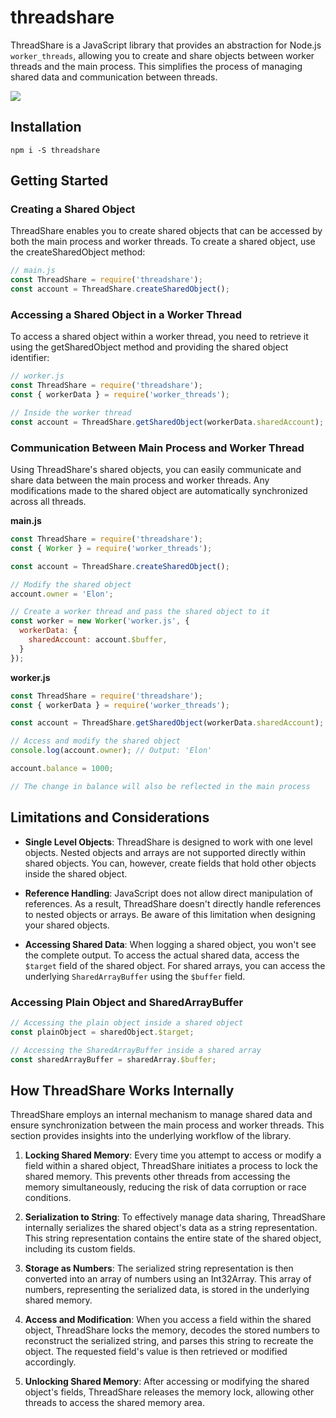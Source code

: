 # threadshare

ThreadShare is a JavaScript library that provides an abstraction for Node.js `worker_threads`, allowing you to create and share objects between worker threads and the main process. This simplifies the process of managing shared data and communication between threads.

![](https://topentol.sirv.com/github/share-thread.png)

## Installation

```
npm i -S threadshare
```

## Getting Started

### Creating a Shared Object

ThreadShare enables you to create shared objects that can be accessed by both the main process and worker threads. To create a shared object, use the createSharedObject method:

```js
// main.js
const ThreadShare = require('threadshare');
const account = ThreadShare.createSharedObject();
```

### Accessing a Shared Object in a Worker Thread

To access a shared object within a worker thread, you need to retrieve it using the getSharedObject method and providing the shared object identifier:

```js
// worker.js
const ThreadShare = require('threadshare');
const { workerData } = require('worker_threads');

// Inside the worker thread
const account = ThreadShare.getSharedObject(workerData.sharedAccount);
```

### Communication Between Main Process and Worker Thread

Using ThreadShare's shared objects, you can easily communicate and share data between the main process and worker threads. Any modifications made to the shared object are automatically synchronized across all threads.

**main.js**
```js
const ThreadShare = require('threadshare');
const { Worker } = require('worker_threads');

const account = ThreadShare.createSharedObject();

// Modify the shared object
account.owner = 'Elon';

// Create a worker thread and pass the shared object to it
const worker = new Worker('worker.js', {
  workerData: {
    sharedAccount: account.$buffer,
  }
});
```

**worker.js**
```js
const ThreadShare = require('threadshare');
const { workerData } = require('worker_threads');

const account = ThreadShare.getSharedObject(workerData.sharedAccount);

// Access and modify the shared object
console.log(account.owner); // Output: 'Elon'

account.balance = 1000;

// The change in balance will also be reflected in the main process
```

## Limitations and Considerations

- **Single Level Objects**: ThreadShare is designed to work with one level objects. Nested objects and arrays are not supported directly within shared objects. You can, however, create fields that hold other objects inside the shared object.

- **Reference Handling**: JavaScript does not allow direct manipulation of references. As a result, ThreadShare doesn't directly handle references to nested objects or arrays. Be aware of this limitation when designing your shared objects.

- **Accessing Shared Data**: When logging a shared object, you won't see the complete output. To access the actual shared data, access the `$target` field of the shared object. For shared arrays, you can access the underlying `SharedArrayBuffer` using the `$buffer` field.

### Accessing Plain Object and SharedArrayBuffer

```js
// Accessing the plain object inside a shared object
const plainObject = sharedObject.$target;

// Accessing the SharedArrayBuffer inside a shared array
const sharedArrayBuffer = sharedArray.$buffer;
```

## How ThreadShare Works Internally

ThreadShare employs an internal mechanism to manage shared data and ensure synchronization between the main process and worker threads. This section provides insights into the underlying workflow of the library.

1. **Locking Shared Memory**: Every time you attempt to access or modify a field within a shared object, ThreadShare initiates a process to lock the shared memory. This prevents other threads from accessing the memory simultaneously, reducing the risk of data corruption or race conditions.

2. **Serialization to String**: To effectively manage data sharing, ThreadShare internally serializes the shared object's data as a string representation. This string representation contains the entire state of the shared object, including its custom fields.

3. **Storage as Numbers**: The serialized string representation is then converted into an array of numbers using an Int32Array. This array of numbers, representing the serialized data, is stored in the underlying shared memory.

4. **Access and Modification**: When you access a field within the shared object, ThreadShare locks the memory, decodes the stored numbers to reconstruct the serialized string, and parses this string to recreate the object. The requested field's value is then retrieved or modified accordingly.

5. **Unlocking Shared Memory**: After accessing or modifying the shared object's fields, ThreadShare releases the memory lock, allowing other threads to access the shared memory area.

